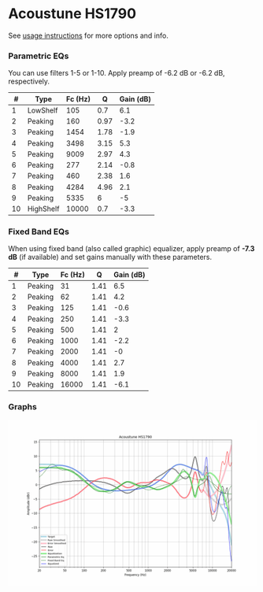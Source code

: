 # Acoustune HS1790
See [usage instructions](https://github.com/jaakkopasanen/AutoEq#usage) for more options and info.

### Parametric EQs
You can use filters 1-5 or 1-10. Apply preamp of -6.2 dB or -6.2 dB, respectively.

|   # | Type      |   Fc (Hz) |    Q |   Gain (dB) |
|-----|-----------|-----------|------|-------------|
|   1 | LowShelf  |       105 | 0.7  |         6.1 |
|   2 | Peaking   |       160 | 0.97 |        -3.2 |
|   3 | Peaking   |      1454 | 1.78 |        -1.9 |
|   4 | Peaking   |      3498 | 3.15 |         5.3 |
|   5 | Peaking   |      9009 | 2.97 |         4.3 |
|   6 | Peaking   |       277 | 2.14 |        -0.8 |
|   7 | Peaking   |       460 | 2.38 |         1.6 |
|   8 | Peaking   |      4284 | 4.96 |         2.1 |
|   9 | Peaking   |      5335 | 6    |        -5   |
|  10 | HighShelf |     10000 | 0.7  |        -3.3 |

### Fixed Band EQs
When using fixed band (also called graphic) equalizer, apply preamp of **-7.3 dB** (if available) and set gains manually with these parameters.

|   # | Type    |   Fc (Hz) |    Q |   Gain (dB) |
|-----|---------|-----------|------|-------------|
|   1 | Peaking |        31 | 1.41 |         6.5 |
|   2 | Peaking |        62 | 1.41 |         4.2 |
|   3 | Peaking |       125 | 1.41 |        -0.6 |
|   4 | Peaking |       250 | 1.41 |        -3.3 |
|   5 | Peaking |       500 | 1.41 |         2   |
|   6 | Peaking |      1000 | 1.41 |        -2.2 |
|   7 | Peaking |      2000 | 1.41 |        -0   |
|   8 | Peaking |      4000 | 1.41 |         2.7 |
|   9 | Peaking |      8000 | 1.41 |         1.9 |
|  10 | Peaking |     16000 | 1.41 |        -6.1 |

### Graphs
![](./Acoustune%20HS1790.png)
